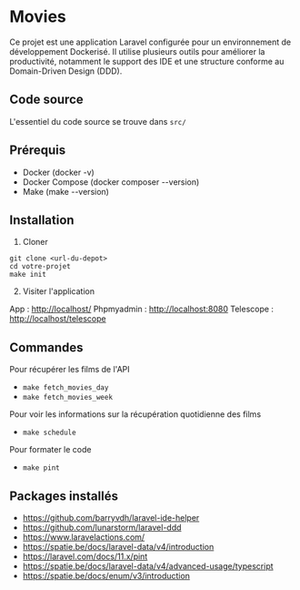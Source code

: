 # Movies

Ce projet est une application Laravel configurée pour un environnement de développement Dockerisé. Il utilise plusieurs outils pour améliorer la productivité, notamment le support des IDE et une structure conforme au Domain-Driven Design (DDD).

## Code source

L'essentiel du code source se trouve dans `src/`

## Prérequis
- Docker (docker -v)
- Docker Compose (docker composer --version)
- Make (make --version)

## Installation

1. Cloner

```shell
git clone <url-du-depot>
cd votre-projet
make init
```

2. Visiter l'application

App : [http://localhost/](http://localhost/)
Phpmyadmin : [http://localhost:8080](http://localhost:8080)
Telescope : [http://localhost/telescope](http://localhost/telescope)

## Commandes

Pour récupérer les films de l'API

- `make fetch_movies_day`
- `make fetch_movies_week`

Pour voir les informations sur la récupération quotidienne des films

- `make schedule`

Pour formater le code

- `make pint`

## Packages installés

- https://github.com/barryvdh/laravel-ide-helper
- https://github.com/lunarstorm/laravel-ddd
- https://www.laravelactions.com/
- https://spatie.be/docs/laravel-data/v4/introduction
- https://laravel.com/docs/11.x/pint
- https://spatie.be/docs/laravel-data/v4/advanced-usage/typescript
- https://spatie.be/docs/enum/v3/introduction
